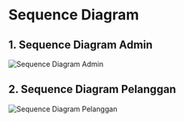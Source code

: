 # Sequence Diagram

## 1. Sequence Diagram Admin
![Sequence Diagram Admin](https://github.com/user-attachments/assets/d574ce87-c1f6-493d-a572-f79d253c7da6)

## 2. Sequence Diagram Pelanggan
![Sequence Diagram Pelanggan](https://github.com/user-attachments/assets/7a77fbd2-bfca-43ea-8b9b-f0e930cf7d82)
